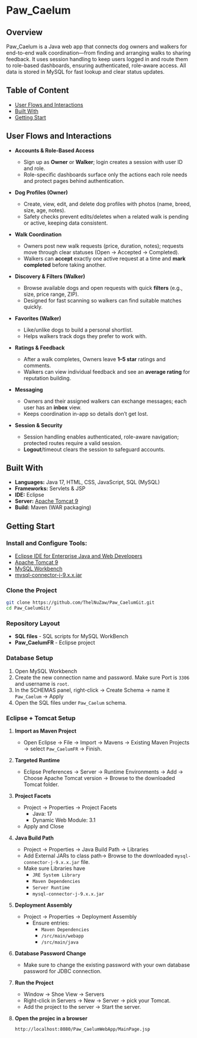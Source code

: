 # Paw_Caelum 

## Overview
Paw_Caelum is a Java web app that connects dog owners and walkers for end-to-end walk coordination—from finding and arranging walks to sharing feedback. It uses session handling to keep users logged in and route them to role-based dashboards, ensuring authenticated, role-aware access. All data is stored in MySQL for fast lookup and clear status updates.


## Table of Content
- [User Flows and Interactions](#user-flows-and-interactions)
- [Built With](#built-with)
- [Getting Start](#getting-start)

  
## User Flows and Interactions
- **Accounts & Role-Based Access**
  - Sign up as **Owner** or **Walker**; login creates a session with user ID and role.
  - Role-specific dashboards surface only the actions each role needs and protect pages behind authentication.

- **Dog Profiles (Owner)**
  - Create, view, edit, and delete dog profiles with photos (name, breed, size, age, notes).
  - Safety checks prevent edits/deletes when a related walk is pending or active, keeping data consistent.

- **Walk Coordination**
  - Owners post new walk requests (price, duration, notes); requests move through clear statuses (Open → Accepted → Completed).
  - Walkers can **accept** exactly one active request at a time and **mark completed** before taking another.

- **Discovery & Filters (Walker)**
  - Browse available dogs and open requests with quick **filters** (e.g., size, price range, ZIP).
  - Designed for fast scanning so walkers can find suitable matches quickly.

- **Favorites (Walker)**
  - Like/unlike dogs to build a personal shortlist.
  - Helps walkers track dogs they prefer to work with.

- **Ratings & Feedback**
  - After a walk completes, Owners leave **1–5 star** ratings and comments.
  - Walkers can view individual feedback and see an **average rating** for reputation building.

- **Messaging**
  - Owners and their assigned walkers can exchange messages; each user has an **inbox** view.
  - Keeps coordination in-app so details don’t get lost.

- **Session & Security**
  - Session handling enables authenticated, role-aware navigation; protected routes require a valid session.
  - **Logout**/timeout clears the session to safeguard accounts.
 
    
## Built With
- **Languages:** Java 17, HTML, CSS, JavaScript, SQL (MySQL)
- **Frameworks:** Servlets & JSP
- **IDE:** Eclipse
- **Server:** [Apache Tomcat 9](https://tomcat.apache.org/download-90.cgi)
- **Build:** Maven (WAR packaging)
  

## Getting Start
### Install and Configure Tools:
- [Eclipse IDE for Enterprise Java and Web Developers](https://www.eclipse.org/downloads/packages/release/2025-06/r/eclipse-ide-enterprise-java-and-web-developers)
- [Apache Tomcat 9](https://tomcat.apache.org/download-90.cgi)
- [MySQL Workbench](https://dev.mysql.com/downloads/workbench/)
- [mysql-connector-j-9.x.x.jar](https://dev.mysql.com/downloads/connector/j/)

### Clone the Project
```bash
git clone https://github.com/ThelNuZaw/Paw_CaelumGit.git
cd Paw_CaelumGit/
```

### Repository Layout
- **SQL files** - SQL scripts for MySQL WorkBench
- **Paw_CaelumFR** - Eclipse project

  
### Database Setup
1. Open MySQL Workbench
2. Create the new connection name and password. Make sure Port is `3306` and username is `root`.
3. In the SCHEMAS panel, right-click -> Create Schema -> name it `Paw_Caelum` -> Apply
4. Open the SQL files under `Paw_Caelum` schema.

### Eclipse + Tomcat Setup
1. **Import as Maven Project**
   - Open Eclipse -> File -> Import -> Mavens -> Existing Maven Projects -> select `Paw_CaelumFR` -> Finish.

2. **Targeted Runtime**
   - Eclipse Preferences -> Server -> Runtime Environments -> Add -> Choose Apache Tomcat version -> Browse to the downloaded Tomcat folder.

3. **Project Facets**
   - Project -> Properties -> Project Facets
     - Java: 17
     - Dynamic Web Module: 3.1
   - Apply and Close
     
4. **Java Build Path**
   - Project -> Properties -> Java Build Path -> Libraries
   - Add External JARs to class path-> Browse to the downloaded `mysql-connector-j-9.x.x.jar` file.
   - Make sure Libraries have 
     - `JRE System Library`
     - `Maven Dependencies`
     - `Server Runtime`
     - `mysql-connector-j-9.x.x.jar`
       
5. **Deployment Assembly**
   - Project -> Properties -> Deployment Assembly
     - Ensure entries:
       - `Maven Dependencies`
       -  `/src/main/webapp`
       -  `/src/main/java`
6. **Database Password Change**
   - Make sure to change the existing password with your own database password for JDBC connection.

7. **Run the Project**
   - Window -> Shoe View -> Servers
   - Right-click in Servers -> New -> Server -> pick your Tomcat.
   - Add the project to the server -> Start the server.
     
8. **Open the projec in a browser**
   ```bash
   http://localhost:8080/Paw_CaelumWebApp/MainPage.jsp 
   ```

